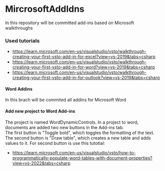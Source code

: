 # MircrosoftAddIdns
In this repository  will be committed add-ins based on Microsoft walkthroughs  
### Used tutorials 
* https://learn.microsoft.com/en-us/visualstudio/vsto/walkthrough-creating-your-first-vsto-add-in-for-excel?view=vs-2019&tabs=csharp
* https://learn.microsoft.com/en-us/visualstudio/vsto/walkthrough-creating-your-first-vsto-add-in-for-word?view=vs-2019&tabs=csharp
* https://learn.microsoft.com/en-us/visualstudio/vsto/walkthrough-creating-your-first-vsto-add-in-for-outlook?view=vs-2019&tabs=csharp  
#### Word Addins
In this brach will be commited all addins for Microsoft Word

#### Add new project to Word Add-ins  
The project is named WordDynamicControls.
In a project to word, documents are added two new buttons in the Add-ins tab.  
The first button is "Toggle bold", which toggles the formatting of the text.  
The second button is "Draw table", which creates a new table and adds values to it.
For second button is use this tutotial:
* https://learn.microsoft.com/en-us/visualstudio/vsto/how-to-programmatically-populate-word-tables-with-document-properties?view=vs-2022&tabs=csharp
